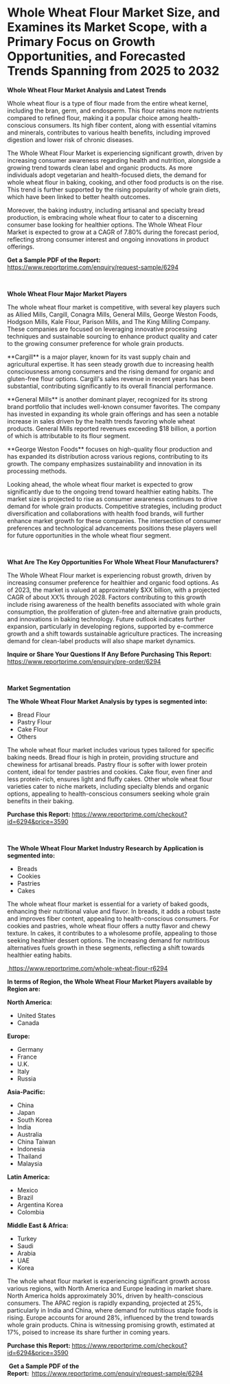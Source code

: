 <p><h1>Whole Wheat Flour Market Size, and Examines its Market Scope, with a Primary Focus on Growth Opportunities, and Forecasted Trends Spanning from 2025 to 2032</h1></p><p><strong>Whole Wheat Flour Market Analysis and Latest Trends</strong></p>
<p><p>Whole wheat flour is a type of flour made from the entire wheat kernel, including the bran, germ, and endosperm. This flour retains more nutrients compared to refined flour, making it a popular choice among health-conscious consumers. Its high fiber content, along with essential vitamins and minerals, contributes to various health benefits, including improved digestion and lower risk of chronic diseases.</p><p>The Whole Wheat Flour Market is experiencing significant growth, driven by increasing consumer awareness regarding health and nutrition, alongside a growing trend towards clean label and organic products. As more individuals adopt vegetarian and health-focused diets, the demand for whole wheat flour in baking, cooking, and other food products is on the rise. This trend is further supported by the rising popularity of whole grain diets, which have been linked to better health outcomes.</p><p>Moreover, the baking industry, including artisanal and specialty bread production, is embracing whole wheat flour to cater to a discerning consumer base looking for healthier options. The Whole Wheat Flour Market is expected to grow at a CAGR of 7.80% during the forecast period, reflecting strong consumer interest and ongoing innovations in product offerings.</p></p>
<p><strong>Get a Sample PDF of the Report:&nbsp;</strong> <a href="https://www.reportprime.com/enquiry/request-sample/6294?utm_campaign=4556&utm_medium=2&utm_source=Github&utm_content=ia&utm_term=15052025&utm_id=whole-wheat-flour">https://www.reportprime.com/enquiry/request-sample/6294</a></p>
<p>&nbsp;</p>
<p><strong>Whole Wheat Flour Major Market Players</strong></p>
<p><p>The whole wheat flour market is competitive, with several key players such as Allied Mills, Cargill, Conagra Mills, General Mills, George Weston Foods, Hodgson Mills, Kale Flour, Parison Mills, and The King Milling Company. These companies are focused on leveraging innovative processing techniques and sustainable sourcing to enhance product quality and cater to the growing consumer preference for whole grain products.</p><p>**Cargill** is a major player, known for its vast supply chain and agricultural expertise. It has seen steady growth due to increasing health consciousness among consumers and the rising demand for organic and gluten-free flour options. Cargill's sales revenue in recent years has been substantial, contributing significantly to its overall financial performance.</p><p>**General Mills** is another dominant player, recognized for its strong brand portfolio that includes well-known consumer favorites. The company has invested in expanding its whole grain offerings and has seen a notable increase in sales driven by the health trends favoring whole wheat products. General Mills reported revenues exceeding $18 billion, a portion of which is attributable to its flour segment.</p><p>**George Weston Foods** focuses on high-quality flour production and has expanded its distribution across various regions, contributing to its growth. The company emphasizes sustainability and innovation in its processing methods.</p><p>Looking ahead, the whole wheat flour market is expected to grow significantly due to the ongoing trend toward healthier eating habits. The market size is projected to rise as consumer awareness continues to drive demand for whole grain products. Competitive strategies, including product diversification and collaborations with health food brands, will further enhance market growth for these companies. The intersection of consumer preferences and technological advancements positions these players well for future opportunities in the whole wheat flour segment.</p></p>
<p>&nbsp;</p>
<p><strong>What Are The Key Opportunities For Whole Wheat Flour Manufacturers?</strong></p>
<p><p>The Whole Wheat Flour market is experiencing robust growth, driven by increasing consumer preference for healthier and organic food options. As of 2023, the market is valued at approximately $XX billion, with a projected CAGR of about XX% through 2028. Factors contributing to this growth include rising awareness of the health benefits associated with whole grain consumption, the proliferation of gluten-free and alternative grain products, and innovations in baking technology. Future outlook indicates further expansion, particularly in developing regions, supported by e-commerce growth and a shift towards sustainable agriculture practices. The increasing demand for clean-label products will also shape market dynamics.</p></p>
<p><strong>Inquire or Share Your Questions If Any Before Purchasing This Report:</strong> <a href="https://www.reportprime.com/enquiry/pre-order/6294?utm_campaign=4556&utm_medium=2&utm_source=Github&utm_content=ia&utm_term=15052025&utm_id=whole-wheat-flour">https://www.reportprime.com/enquiry/pre-order/6294</a></p>
<p>&nbsp;</p>
<p><strong>Market Segmentation</strong></p>
<p><strong>The Whole Wheat Flour Market Analysis by types is segmented into:</strong></p>
<p><ul><li>Bread Flour</li><li>Pastry Flour</li><li>Cake Flour</li><li>Others</li></ul></p>
<p><p>The whole wheat flour market includes various types tailored for specific baking needs. Bread flour is high in protein, providing structure and chewiness for artisanal breads. Pastry flour is softer with lower protein content, ideal for tender pastries and cookies. Cake flour, even finer and less protein-rich, ensures light and fluffy cakes. Other whole wheat flour varieties cater to niche markets, including specialty blends and organic options, appealing to health-conscious consumers seeking whole grain benefits in their baking.</p></p>
<p><strong>Purchase this Report:&nbsp;</strong><a href="https://www.reportprime.com/checkout?id=6294&price=3590&utm_campaign=4556&utm_medium=2&utm_source=Github&utm_content=ia&utm_term=15052025&utm_id=whole-wheat-flour">https://www.reportprime.com/checkout?id=6294&price=3590</a></p>
<p>&nbsp;</p>
<p><strong>The Whole Wheat Flour Market Industry Research by Application is segmented into:</strong></p>
<p><ul><li>Breads</li><li>Cookies</li><li>Pastries</li><li>Cakes</li></ul></p>
<p><p>The whole wheat flour market is essential for a variety of baked goods, enhancing their nutritional value and flavor. In breads, it adds a robust taste and improves fiber content, appealing to health-conscious consumers. For cookies and pastries, whole wheat flour offers a nutty flavor and chewy texture. In cakes, it contributes to a wholesome profile, appealing to those seeking healthier dessert options. The increasing demand for nutritious alternatives fuels growth in these segments, reflecting a shift towards healthier eating habits.</p></p>
<p><a href="https://www.reportprime.com/whole-wheat-flour-r6294?utm_campaign=4556&utm_medium=2&utm_source=Github&utm_content=ia&utm_term=15052025&utm_id=whole-wheat-flour">&nbsp;https://www.reportprime.com/whole-wheat-flour-r6294</a></p>
<p><strong>In terms of Region, the Whole Wheat Flour Market Players available by Region are:</strong></p>
<p>
    <p> <strong> North America: </strong>
        <ul>
            <li>United States</li>
            <li>Canada</li>
        </ul>
        </p> 
    <p> <strong> Europe: </strong>
        <ul>
            <li>Germany</li>
            <li>France</li>
            <li>U.K.</li>
            <li>Italy</li>
            <li>Russia</li>
        </ul>
        </p> 
    <p> <strong> Asia-Pacific: </strong>
        <ul>
            <li>China</li>
            <li>Japan</li>
            <li>South Korea</li>
            <li>India</li>
            <li>Australia</li>
            <li>China Taiwan</li>
            <li>Indonesia</li>
            <li>Thailand</li>
            <li>Malaysia</li>
        </ul>
        </p> 
    <p> <strong> Latin America: </strong>
        <ul>
            <li>Mexico</li>
            <li>Brazil</li>
            <li>Argentina Korea</li>
            <li>Colombia</li>
        </ul>
        </p> 
    <p> <strong> Middle East & Africa: </strong>
        <ul>
            <li>Turkey</li>
            <li>Saudi</li>
            <li>Arabia</li>
            <li>UAE</li>
            <li>Korea</li>
        </ul>
    </p>
    </p>
<p><p>The whole wheat flour market is experiencing significant growth across various regions, with North America and Europe leading in market share. North America holds approximately 30%, driven by health-conscious consumers. The APAC region is rapidly expanding, projected at 25%, particularly in India and China, where demand for nutritious staple foods is rising. Europe accounts for around 28%, influenced by the trend towards whole grain products. China is witnessing promising growth, estimated at 17%, poised to increase its share further in coming years.</p></p>
<p><strong>Purchase this Report: </strong><a href="https://www.reportprime.com/checkout?id=6294&price=3590&utm_campaign=4556&utm_medium=2&utm_source=Github&utm_content=ia&utm_term=15052025&utm_id=whole-wheat-flour">https://www.reportprime.com/checkout?id=6294&price=3590</a></p>
<p>&nbsp;<strong>Get a Sample PDF of the Report:&nbsp;&nbsp;</strong><a href="https://www.reportprime.com/enquiry/request-sample/6294?utm_campaign=4556&utm_medium=2&utm_source=Github&utm_content=ia&utm_term=15052025&utm_id=whole-wheat-flour">https://www.reportprime.com/enquiry/request-sample/6294</a></p>
<p><strong></strong></p>
<p><p></p><p></p><p></p></p>